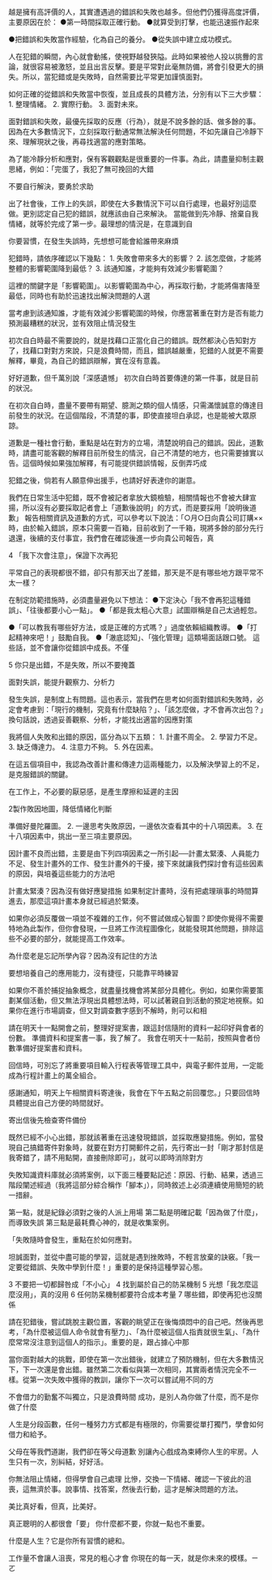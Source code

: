 越是擁有高評價的人，其實遭遇過的錯誤和失敗也越多。但他們仍獲得高度評價，主要原因在於： ●第一時間採取正確行動。 ●就算受到打擊，也能迅速振作起來

●把錯誤和失敗當作經驗，化為自己的養分。 ●從失誤中建立成功模式。

人在犯錯的瞬間，內心就會動搖，使視野越發狹隘。此時如果被他人投以挑釁的言論，就很容易被激怒，並且出言反擊。要是平常對此毫無防備，將會引發更大的損失。所以，當犯錯或是失敗時，自然需要比平常更加謹慎面對。

如何正確的從錯誤和失敗當中恢復，並且成長的具體方法，分別有以下三大步驟： 1. 整理情緒。 2. 實際行動。 3. 面對未來。

面對錯誤和失敗，最優先採取的反應（行為），就是不說多餘的話、做多餘的事。因為在大多數情況下，立刻採取行動通常無法解決任何問題，不如先讓自己冷靜下來、理解現狀之後，再尋找適當的應對策略。

為了能冷靜分析和應對，保有客觀觀點是很重要的一件事。為此，請盡量抑制主觀思緒，例如：「完蛋了，我犯了無可挽回的大錯

不要自行解決，要勇於求助

出了社會後，工作上的失誤，即使在大多數情況下可以自行處理，也最好別這麼做。更別認定自己犯的錯誤，就應該由自己來解決。 當能做到先冷靜、捨棄自我情緒，就等於完成了第一步。最理想的情況是，在意識到自

你要習慣，在發生失誤時，先想想可能會給誰帶來麻煩

犯錯時，請依序確認以下幾點： 1. 失敗會帶來多大的影響？ 2. 該怎麼做，才能將整體的影響範圍降到最低？ 3. 該通知誰，才能夠有效減少影響範圍？

這裡的關鍵字是「影響範圍」。以影響範圍為中心，再採取行動，才能將傷害降至最低，同時也有助於迅速找出解決問題的人選

當考慮到該通知誰，才能有效減少影響範圍的時候，你應當著重在對方是否有能力預測最糟糕的狀況，並有效阻止情況發生

初次自白時最不需要說的，就是找藉口正當化自己的錯誤。既然都決心告知對方了，找藉口對對方來說，只是浪費時間，而且，錯誤越嚴重，犯錯的人就更不需要解釋，畢竟，為自己的錯誤辯解，實在沒有意義。

好好道歉，但千萬別說「深感遺憾」 初次自白時首要傳達的第一件事，就是目前的狀況。

在初次自白時，盡量不要帶有期望、臆測之類的個人情感，只需滿懷誠意的傳達目前發生的狀況。在這個階段，不清楚的事，即使直接坦白承認，也是能被大眾原諒。

道歉是一種社會行動，重點是站在對方的立場，清楚說明自己的錯誤。因此，道歉時，請盡可能客觀的解釋目前所發生的情況，自己不清楚的地方，也只需要據實以告。這個時候如果強加解釋，有可能提供錯誤情報，反倒弄巧成

犯錯之後，倘若有人願意伸出援手，也請好好表達你的謝意。

我們在日常生活中犯錯，既不會被記者拿放大鏡檢驗，相關情報也不會被大肆宣揚，所以沒有必要採取記者會上「道歉後說明」的方式，而是要採用「說明後道歉」
報告相關資訊及道歉的方式，可以參考以下說法：「○月○日向貴公司訂購××時，由於輸入錯誤，原本只需要一百箱，目前收到了一千箱，現將多餘的部分先行退還，後續的支付事宜，我們會在確認後進一步向貴公司報告，真

4 「我下次會注意」，保證下次再犯

平常自己的表現都很不錯，卻只有那天出了差錯，那天是不是有哪些地方跟平常不太一樣？

在制定防範措施時，必須盡量避免以下想法： ●下定決心「我不會再犯這種錯誤」、「往後都要小心一點」。 ●「都是我太粗心大意」試圖辯稱是自己太過輕忽。

●「可以教我有哪些好方法，或是正確的方式嗎？」過度依賴組織教導。 ●「打起精神來吧！」鼓勵自我。 ●「澈底認知」、「強化管理」這類場面話跟口號。 這些話，並不會讓你從錯誤中成長。不僅

5 你只是出錯，不是失敗，所以不要掩蓋

面對失誤，能提升觀察力、分析力

發生失誤，是制度上有問題。這也表示，當我們在思考如何面對錯誤和失敗時，必定會考慮到：「現行的機制，究竟有什麼缺陷？」、「該怎麼做，才不會再次出包？」換句話說，透過妥善觀察、分析，才能找出適當的因應對策

我將個人失敗和出錯的原因，區分為以下五類： 1. 計畫不周全。 2. 學習力不足。 3. 缺乏傳達力。 4. 注意力不夠。 5. 外在因素。

在這五個項目中，我認為改善計畫和傳達力這兩種能力，以及解決學習上的不足，是克服錯誤的關鍵。

在工作上，不必要的厭惡感，是產生摩擦和延遲的主因

2製作敗因地圖，降低情緒化判斷

準備好曼陀羅圖。 2. 一邊思考失敗原因，一邊依次查看其中的十八項因素。 3. 在十八項因素中，挑出一至三項主要原因。

因計畫不良而出錯，主要是由下列四項因素之一所引起──計畫太緊湊、人員能力不足、發生計畫外的工作、發生計畫外的干擾，接下來就讓我們探討會有這些因素的原因，與培養這些能力的方法吧

計畫太緊湊？因為沒有做好應變措施
如果制定計畫時，沒有把處理瑣事的時間算進去，那麼這項計畫本身就已經過於緊湊。

如果你必須反覆做一項並不複雜的工作，何不嘗試做成心智圖？即使你覺得不需要特地為此製作，但你會發現，一旦將工作流程圖像化，就能發現其他問題，排除這些不必要的部分，就能提高工作效率。

為什麼老是忘記所學內容？因為沒有記住的方法

要想培養自己的應用能力，沒有捷徑，只能靠平時練習

如果你不善於捕捉抽象概念，就盡量找機會將某部分具體化。例如，如果你需要策劃某個活動，但又無法浮現出具體想法時，可以試著親自到活動的預定地視察。如果你在進行市場調查，但又對調查數字感到不解時，則可以和相

請在明天十一點開會之前，整理好提案書，跟這封信隨附的資料一起印好與會者的份數。
準備資料和提案書一事，我了解了。 我會在明天十一點前，按照與會者份數準備好提案書和資料。

回信時，可別忘了將重要項目輸入行程表等管理工具中，與電子郵件並用，一定能成為行程計畫上的萬全組合。

感謝通知，明天上午相關資料寄達後，我會在下午五點之前回覆您。」只要回信時具體提出自己方便的時間就好。

寄出信後先檢查寄件備份

既然已經不小心出錯，那就該著重在迅速發現錯誤，並採取應變措施。例如，當發現自己搞錯寄件對象時，就要在對方打開郵件之前，先行寄出一封「剛才那封信是我寄錯了，請不用點開，直接刪除即可」，就可以即時消除對方

失敗知識資料庫就必須將案例，以下面三種要點記述：原因、行動、結果，透過三階段闡述經過（我將這部分綜合稱作「腳本」），同時敘述上必須連續使用簡短的統一措辭。

第一點，就是紀錄必須對之後的人派上用場
第二點是明確記載「因為做了什麼」，而導致失誤
第三點是最耗費心神的，就是收集案例。

「失敗隨時會發生，重點在於如何應對。

坦誠面對，並從中盡可能的學習，這就是遇到挫敗時，不輕言放棄的訣竅。「我一定要從錯誤、失敗中學到什麼！」重要的是保持這種學習心態。

3 不要把一切都歸咎成「不小心」
4 找到屬於自己的防呆機制
5 光想「我怎麼這麼沒用」，真的沒用
6 任何防呆機制都要符合成本考量
7 哪些錯，即使再犯也沒關係

請在犯錯後，嘗試跳脫主觀位置，客觀的眺望正在後悔煩悶中的自己吧。然後再思考，「為什麼被這個人命令就會有壓力」、「為什麼被這個人指責就很生氣」、「為什麼常常沒注意到這個人的指示」。重要的是，跟占據心中那

當你面對越大的挑戰，即使在第一次出錯後，就建立了預防機制，但在大多數情況下，下一次還是會出錯。雖然第二次看似與第一次相同，其實兩者情況完全不一樣。從第一次失敗中獲得的教訓，讓你下一次可以嘗試用不同的方

不會借力的勤奮不叫獨立，只是浪費時間 成功，是別人為你做了什麼，而不是你做了什麼

人生是分段函數，任何一種努力方式都是有極限的，你需要從單打獨鬥，學會如何借力和給予。

父母在等我們道謝，我們卻在等父母道歉 別讓內心戲成為束縛你人生的牢房。人生只有一次，別糾結，好好活。

你無法阻止情緒，但得學會自己處理 比慘，交換一下情緒、確認一下彼此的沮喪，這無濟於事。說事情、找答案，然後去行動，這才是解決問題的方法。

美比真好看，但真，比美好。

真正聰明的人都很會「要」 你什麼都不要，你就一點也不重要。

什麼是人生？它是你所有習慣的總和。

工作量不會讓人沮喪，常見的粗心才會 你現在的每一天，就是你未來的模樣。ㄧㄛ














